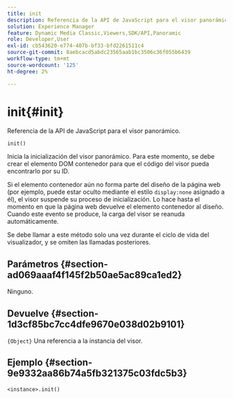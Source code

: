 ```yaml
---
title: init
description: Referencia de la API de JavaScript para el visor panorámico.
solution: Experience Manager
feature: Dynamic Media Classic,Viewers,SDK/API,Panoramic
role: Developer,User
exl-id: cb543620-e774-407b-bf33-bfd2261511c4
source-git-commit: 8aebcacd5abdc23565aab1bc3506c36f055b6439
workflow-type: tm+mt
source-wordcount: '125'
ht-degree: 2%

---
```


# init{#init}

Referencia de la API de JavaScript para el visor panorámico.

`init()`

Inicia la inicialización del visor panorámico. Para este momento, se debe crear el elemento DOM contenedor para que el código del visor pueda encontrarlo por su ID.

Si el elemento contenedor aún no forma parte del diseño de la página web (por ejemplo, puede estar oculto mediante el estilo `display:none` asignado a él), el visor suspende su proceso de inicialización. Lo hace hasta el momento en que la página web devuelve el elemento contenedor al diseño. Cuando este evento se produce, la carga del visor se reanuda automáticamente.

Se debe llamar a este método solo una vez durante el ciclo de vida del visualizador, y se omiten las llamadas posteriores.

## Parámetros {#section-ad069aaaf4f145f2b50ae5ac89ca1ed2}

Ninguno.

## Devuelve {#section-1d3cf85bc7cc4dfe9670e038d02b9101}

`{Object}` Una referencia a la instancia del visor.

## Ejemplo {#section-9e9332aa86b74a5fb321375c03fdc5b3}

```
<instance>.init()
```
